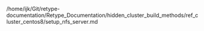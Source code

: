 /home/ijk/Git/retype-documentation/Retype_Documentation/hidden_cluster_build_methods/ref_cluster_centos8/setup_nfs_server.md